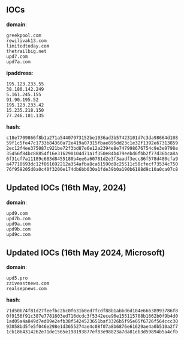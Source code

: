 
## IOCs

__domain__:

```text
greekpool.com
rewilivak13.com
limitedtoday.com
thetrailbig.net
upd7.com
upd7a.com
```
__ipaddress__:

```text
195.123.233.55
38.180.142.249
5.161.245.155
91.90.195.52
195.123.233.42
15.235.218.150
77.246.101.135
```
__hash__:

```text
c18e7709866f8b1a271a54407973152be1036ad3b57423101d7c3da98664d108
59f1c5fe47c1733b84360a72e419a07315fbae895dd23c1e32f1392e67313859
2ec12f4ee375087c921be72f3bd87e6e12a2394e8e747998676754c9e3e9798e
35456f84bc88854f16e316290104d71a1f350e84b479eebd6fbb2f77d36bca8a
6f31cf7a11189c683d8455180b4ee6a60781d2e3f3aadf3ecc86f578d480cfa9
a47718693dc12f061692212a354afba8ca61590d8c25511c50cfecf73534c750
76f959205d0a0c40f3200e174db6bb030a1fde39b0a190b6188d9c10a0ca07c8
```

## Updated IOCs (16th May, 2024)

__domain__:

```text
upd9.com
upd7b.com
upd9a.com
upd9b.com
upd9c.com
```

## Updated IOCs (16th May 2024, Microsoft)

__domain__:

```text
upd5.pro
zziveastnews.com
realsepnews.com
```
__hash__:

```text
71d50b74f81d27feefbc2bc0f631b0ed7fcdf88b1abbd6d104e66638993786f8
0f9156f91c387e7781603ed716dcdc3f5342ece96e155115708b1662b0f9b4d0
1ad05a4a849d7ed09e2efb38f5424523651baf3326b5f95e05f6726f564ccc30
93058bd5fe5f046e298e1d3655274ae4c08f07a8b6876e61629ae4a0b510a2f7
1cb1864314262e71de1565e198193877ef83e98823a7da81eb3d59894b5a4cfb
```


